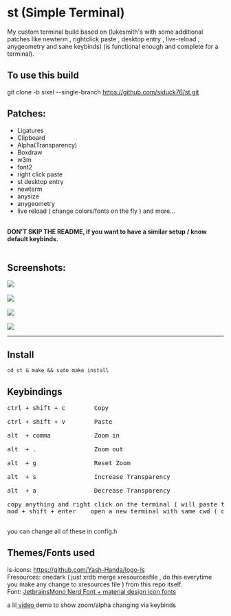# st (Simple Terminal)
My custom terminal build based on (lukesmith's with some additional patches like newterm , rightclick paste , desktop entry , live-reload , anygeometry and sane keybinds) (is functional enough and complete for a terminal).


## To use this build 
git clone -b sixel  --single-branch  https://github.com/siduck76/st.git


## Patches: 
- Ligatures
- Clipboard
- Alpha(Transparency)
- Boxdraw
- w3m
- font2
- right click paste
- st desktop entry 
- newterm 
- anysize
- anygeometry 
- live reload ( change colors/fonts on the fly )
and more...
<br>
<b>DON'T SKIP THE README, if you want to have a similar setup / know default keybinds.<br><br></b>

## Screenshots: 
<img src="https://github.com/siduck76/personal-backup/tree/master/delete_this/bruh.png">  <br><br>
<img src="https://github.com/siduck76/personal-backup/tree/master/delete_this/two7-00.png"> <br><br>
<img src="https://github.com/siduck76/personal-backup/tree/master/delete_this/ithree0-36-43.png"> <br><br>
<img src="https://github.com/siduck76/personal-backup/tree/master/delete_this/u.png"> <br><hr>

## Install <br> 
`cd st & make && sudo make install `<br>

## Keybindings<br> 
<pre>
ctrl + shift + c        Copy  <br>
ctrl + shift + v        Paste <br>
alt  + comma            Zoom in <br>
alt  + .                Zoom out <br>
alt  + g                Reset Zoom<br>
alt  + s                Increase Transparency<br>
alt  + a                Decrease Transparency <br>
copy anything and right click on the terminal ( will paste the copied thing ) 
mod + shift + enter    open a new terminal with same cwd ( current working directory )

</pre>
you can change all of these in config.h
<br> 

## Themes/Fonts used
ls-icons: https://github.com/Yash-Handa/logo-ls <br>
Fresources: onedark ( just xrdb merge xresourcesfile , do this everytime you make any change to xresources file ) from this repo itself.<br>
Font: <a href="https://github.com/siduck76/matfonts">  JetbrainsMono Nerd Font + material design icon fonts </a> 


a lil<a href="https://share.vidyard.com/watch/sdFeoxaRr124U893WVEcxN?"> video  </a>demo to show zoom/alpha changing via keybinds

